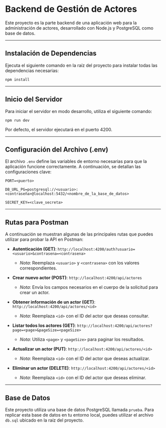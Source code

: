 # Backend de Gestión de Actores

Este proyecto es la parte backend de una aplicación web para la administración de actores, desarrollado con Node.js y PostgreSQL como base de datos.

---

## Instalación de Dependencias

Ejecuta el siguiente comando en la raíz del proyecto para instalar todas las dependencias necesarias:

```
npm install
```

---

## Inicio del Servidor

Para iniciar el servidor en modo desarrollo, utiliza el siguiente comando:

```
npm run dev
```

Por defecto, el servidor ejecutará en el puerto 4200.

---

## Configuración del Archivo (.env)

El archivo `.env` define las variables de entorno necesarias para que la aplicación funcione correctamente. A continuación, se detallan las configuraciones clave:

```
PORT=<puerto>

DB_URL_PG=postgresql://<usuario>:<contraseña>@localhost:5432/<nombre_de_la_base_de_datos>

SECRET_KEY=<clave_secreta>
```

---

## Rutas para Postman

A continuación se muestran algunas de las principales rutas que puedes utilizar para probar la API en Postman:

- **Autenticación (GET)**: `http://localhost:4200/auth?usuario=<usuario>&contrasena=<contrasena>`
  - _Nota_: Reemplaza `<usuario>` y `<contrasena>` con los valores correspondientes.
  
- **Crear nuevo actor (POST)**: `http://localhost:4200/api/actores`
  - _Nota_: Envía los campos necesarios en el cuerpo de la solicitud para crear un actor.

- **Obtener información de un actor (GET)**: `http://localhost:4200/api/actores/<id>`
  - _Nota_: Reemplaza `<id>` con el ID del actor que deseas consultar.

- **Listar todos los actores (GET)**: `http://localhost:4200/api/actores?page=<page>&pageSize=<pageSize>`
  - _Nota_: Utiliza `<page>` y `<pageSize>` para paginar los resultados.

- **Actualizar un actor (PUT)**: `http://localhost:4200/api/actores/<id>`
  - _Nota_: Reemplaza `<id>` con el ID del actor que deseas actualizar.

- **Eliminar un actor (DELETE)**: `http://localhost:4200/api/actores/<id>`
  - _Nota_: Reemplaza `<id>` con el ID del actor que deseas eliminar.

---

## Base de Datos

Este proyecto utiliza una base de datos PostgreSQL llamada `prueba`. Para replicar esta base de datos en tu entorno local, puedes utilizar el archivo `db.sql` ubicado en la raíz del proyecto.